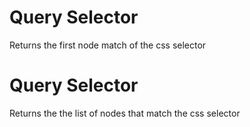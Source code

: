 # Query Selector
Returns the first node match of the css selector 

# Query Selector
Returns the the list of nodes that match the css selector 
